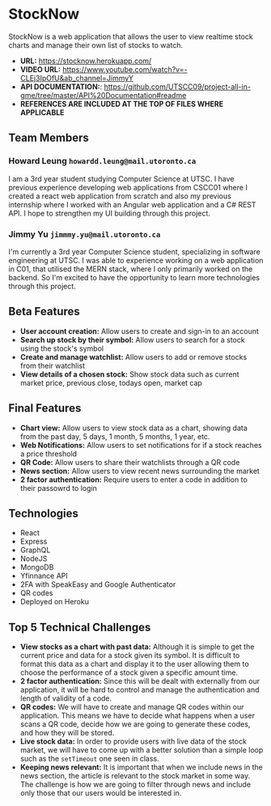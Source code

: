 # StockNow
StockNow is a web application that allows the user to view realtime stock charts and manage their own list of stocks to watch.
- **URL:** https://stocknow.herokuapp.com/
- **VIDEO URL:** https://www.youtube.com/watch?v=-CLEj3IpOfU&ab_channel=JimmyY
- **API DOCUMENTATION:**: https://github.com/UTSCC09/project-all-in-gme/tree/master/API%20Documentation#readme
- **REFERENCES ARE INCLUDED AT THE TOP OF FILES WHERE APPLICABLE**

## Team Members

### Howard Leung `howardd.leung@mail.utoronto.ca`
I am a 3rd year student studying Computer Science at UTSC. I have previous experience developing web applications from CSCC01 where I created a react web application from scratch and also my previous internship where I worked with an Angular web application and a C# REST API. I hope to strengthen my UI building through this project.

### Jimmy Yu `jimmmy.yu@mail.utoronto.ca`
I'm currently a 3rd year Computer Science student, specializing in software engineering at UTSC. I was able to experience working on a web application in C01, that utilised the MERN stack, where I only primarily worked on the backend. So I'm excited to have the opportunity to learn more technologies through this project.

## Beta Features

 - **User account creation:** Allow users to create and sign-in to an account
 - **Search up stock by their symbol:** Allow users to search for a stock using the stock's symbol
 - **Create and manage watchlist:** Allow users to add or remove stocks from their watchlist
 - **View details of a chosen stock:** Show stock data such as current market price, previous close, todays open, market cap

## Final Features

- **Chart view:** Allow users to view stock data as a chart, showing data from the past day, 5 days, 1 month, 5 months, 1 year, etc.
 - **Web Notifications:** Allow users to set notifications for if a stock reaches a price threshold
 - **QR Code:** Allow users to share their watchlists through a QR code
 - **News section:** Allow users to view recent news surrounding the market
 - **2 factor authentication:** Require users to enter a code in addition to their passowrd to login

## Technologies

 - React
 - Express
 - GraphQL
 - NodeJS
 - MongoDB
 - Yfinnance API
 - 2FA with SpeakEasy and Google Authenticator
 - QR codes
 - Deployed on Heroku

## Top 5 Technical Challenges

 - **View stocks as a chart with past data:** Although it is simple to get the current price and data for a stock given its symbol. It is difficult to format this data as a chart and display it to the user allowing them to choose the performance of a stock given a specific amount time.
 - **2 factor authentication:** Since this will be dealt with externally from our application, it will be hard to control and manage the authentication and length of validity of a code.
 - **QR codes:** We will have to create and manage QR codes within our application. This means we have to decide what happens when a user scans a QR code, decide how we are going to generate these codes, and how they will be stored.
 - **Live stock data:** In order to provide users with live data of the stock market, we will have to come up with a better solution than a simple loop such as the `setTimeout` one seen in class.
 - **Keeping news relevant:** It is important that when we include news in the news section, the article is relevant to the stock market in some way. The challenge is how we are going to filter through news and include only those that our users would be interested in.
